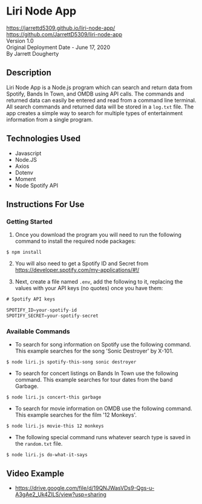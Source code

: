 # Liri Node App
<https://jarrettd5309.github.io/liri-node-app/> \
<https://github.com/JarrettD5309/liri-node-app> \
Version 1.0 \
Original Deployment Date - June 17, 2020\
By Jarrett Dougherty

## Description
Liri Node App is a Node.js program which can search and return data from Spotify, Bands In Town, and OMDB using API calls. The commands and returned data can easily be entered and read from a command line terminal. All search commands and returned data will be stored in a `log.txt` file. The app creates a simple way to search for multiple types of entertainment information from a single program.

## Technologies Used
* Javascript
* Node.JS
* Axios
* Dotenv
* Moment
* Node Spotify API

## Instructions For Use
### Getting Started
1. Once you download the program you will need to run the following command to install the required node packages:

```console
$ npm install
```

2. You will also need to get a Spotify ID and Secret from <https://developer.spotify.com/my-applications/#!/>

3. Next, create a file named `.env`, add the following to it, replacing the values with your API keys (no quotes) once you have them:

```js
# Spotify API keys

SPOTIFY_ID=your-spotify-id
SPOTIFY_SECRET=your-spotify-secret

```

### Available Commands
* To search for song information on Spotify use the following command. This example searches for the song 'Sonic Destroyer' by X-101.

```console
$ node liri.js spotify-this-song sonic destroyer
```

* To search for concert listings on Bands In Town use the following command. This example searches for tour dates from the band Garbage.

```console
$ node liri.js concert-this garbage
```

* To search for movie information on OMDB use the following command. This example searches for the film '12 Monkeys'.

```console
$ node liri.js movie-this 12 monkeys
```

* The following special command runs whatever search type is saved in the `random.txt` file.

```console
$ node liri.js do-what-it-says
```

## Video Example
* <https://drive.google.com/file/d/19QNJWasVDs9-Qgs-u-A3gAe2_Uk4ZILS/view?usp=sharing>